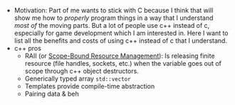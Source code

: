 - Motivation: Part of me wants to stick with C because I think that will show me how to _properly_ program things in a way that I understand _most of_ the moving parts. But a lot of people use c++ instead of c, especially for game development which I am interested in. Here I want to list all the benefits and costs of using c++ instead of c that I understand.
- c++ pros
	- RAII (or [Scope-Bound Resource Management](https://stackoverflow.com/a/18054738/7933478)): Is releasing finite resource (file handles, sockets, etc.) when the variable goes out of scope through c++ object destructors.
	- Generically typed array `std::vector`
	- Templates provide compile-time abstraction
	- Pairing data & beh